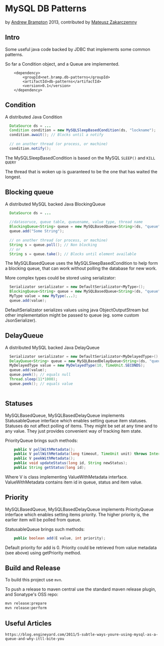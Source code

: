 MySQL DB Patterns
=================
by [Andrew Brampton](http://bramp.net) 2013, contributed by [Mateusz Zakarczemny](https://github.com/Matzz)

Intro
-----

Some useful java code backed by JDBC that implements some common patterns.

So far a Condition object, and a Queue are implemented.

```maven
	<dependency>
		<groupId>net.bramp.db-patterns</groupId>
		<artifactId>db-patterns</artifactId>
		<version>0.1</version>
	</dependency>
```

Condition
---------

A distributed Java Condition

```java
  DataSource ds = ...
  Condition condition = new MySQLSleepBasedCondition(ds, "lockname");
  condition.await(); // Blocks until a notify
  
  // on another thread (or process, or machine)
  condition.notify();
```

The MySQLSleepBasedCondition is based on the MySQL ``SLEEP()`` and ``KILL QUERY``

The thread that is woken up is guaranteed to be the one that has waited the longest.


Blocking queue
-----

A distributed MySQL backed Java BlockingQueue

```java
  DataSource ds = ...
  
  //datasoruce, queue table, queuename, value type, thread name
  BlockingQueue<String> queue = new MySQLBasedQueue<String>(ds, "queue", "queue name", String.class, "Worker1");
  queue.add("Some String");
  
  // on another thread (or process, or machine)
  String s = queue.poll(); // Non blocking
  // or
  String s = queue.take(); // Blocks until element available
```

The MySQLBasedQueue uses the MySQLSleepBasedCondition to help form a blocking
queue, that can work without polling the database for new work.

More complex types could be stored using serializator:
```java
  Serializator serializator = new DefaultSerializator<MyType>();
  BlockingQueue<String> queue = new MySQLBasedQueue<String>(ds, "queue", "queue name", serializator, "Worker1");
  MyType value = new MyType(...);
  queue.add(value);
```
DefaultSerializator serializes values using java ObjectOutputStream but other implementation might be passed to queue (eg. some custom JsonSerializer).

DelayQueue
-----------------
A distributed MySQL backed Java DelayQueue

```java
  Serializator serializator = new DefaultSerializator<MyDelayedType>(); // MyType must extends Delayed interface
  DelayQueue<String> queue = new MySQLBasedDelayQueue<String>(ds, "queue", "queue name", serializator, "Worker1");
  MyDelayedType value = new MyDelayedType(10, TimeUnit.SECONDS);
  queue.add(value);
  queue.peek(); // equals null
  Thread.sleep(11*1000);
  queue.peek(); // equals value
  
```

Statuses
-----------------
MySQLBasedQueue, MySQLBasedDelayQueue implements StatusableQueue interface which enables setting queue item statuses. Statuses do not affect polling of items. They might be set at any time and to any value. They just provides convenient way of tracking item state.

PriorityQueue brings such methods:
```java
	public V pollWithMetadata();
	public V pollWithMetadata(long timeout, TimeUnit unit) throws InterruptedException;
	public V peekWithMetadata();
	public void updateStatus(long id, String newStatus);
	public String getStatus(long id);
```
Where V is class implementing ValueWithMetadata interface. ValueWithMetadata contains item id in queue, status and item value.


Priority
-----------------
MySQLBasedQueue, MySQLBasedDelayQueue implements PriorityQueue interface which enables setting items priority. The higher priority is, the earlier item will be polled from queue.


StatusableQueue brings such methods:
```java
	public boolean add(E value, int priority);
```
Default priority for add is 0. Priority could be retrieved from value metadata (see above) using getPriority method.


Build and Release
-----------------

To build this project use `mvn`.

To push a release to maven central use the standard maven release plugin, and Sonatype's OSS repo:

```bash
mvn release:prepare
mvn release:perform
```

Useful Articles
---------------
	https://blog.engineyard.com/2011/5-subtle-ways-youre-using-mysql-as-a-queue-and-why-itll-bite-you
